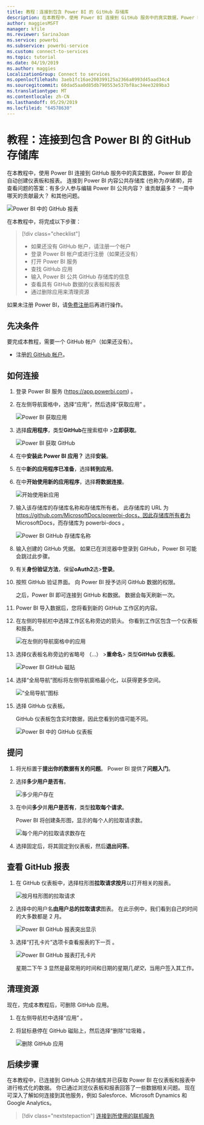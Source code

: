 ```yaml
---
title: 教程：连接到包含 Power BI 的 GitHub 存储库
description: 在本教程中，使用 Power BI 连接到 GitHub 服务中的真实数据，Power BI 即会自动创建仪表板和报表。
author: maggiesMSFT
manager: kfile
ms.reviewer: SarinaJoan
ms.service: powerbi
ms.subservice: powerbi-service
ms.custom: connect-to-services
ms.topic: tutorial
ms.date: 04/19/2019
ms.author: maggies
LocalizationGroup: Connect to services
ms.openlocfilehash: 3aeb1fc16ae200399125a2366a8993d45aad34c4
ms.sourcegitcommit: 60dad5aa0d85db790553e537bf8ac34ee3289ba3
ms.translationtype: MT
ms.contentlocale: zh-CN
ms.lasthandoff: 05/29/2019
ms.locfileid: "64578630"
---
```

# <a name="tutorial-connect-to-a-github-repo-with-power-bi"></a>教程：连接到包含 Power BI 的 GitHub 存储库
在本教程中，使用 Power BI 连接到 GitHub 服务中的真实数据，Power BI 即会自动创建仪表板和报表。 连接到 Power BI 内容公共存储库 (也称为*存储库*)，并查看问题的答案：有多少人参与编辑 Power BI 公共内容？ 谁贡献最多？ 一周中哪天的贡献最大？ 和其他问题。 

![Power BI 中的 GitHub 报表](media/service-tutorial-connect-to-github/power-bi-github-app-tutorial-punch-card.png)

在本教程中，将完成以下步骤：

> [!div class="checklist"]
> * 如果还没有 GitHub 帐户，请注册一个帐户 
> * 登录 Power BI 帐户或进行注册（如果还没有）
> * 打开 Power BI 服务
> * 查找 GitHub 应用
> * 输入 Power BI 公共 GitHub 存储库的信息
> * 查看具有 GitHub 数据的仪表板和报表
> * 通过删除应用来清理资源

如果未注册 Power BI，请[免费注册](https://app.powerbi.com/signupredirect?pbi_source=web)后再进行操作。

## <a name="prerequisites"></a>先决条件

要完成本教程，需要一个 GitHub 帐户（如果还没有）。 

- 注册[的 GitHub 帐户](https://docs.microsoft.com/contribute/get-started-setup-github)。


## <a name="how-to-connect"></a>如何连接
1. 登录 Power BI 服务 (https://app.powerbi.com) 。 
2. 在左侧导航窗格中，选择“应用”，然后选择“获取应用”   。
   
   ![Power BI 获取应用](media/service-tutorial-connect-to-github/power-bi-github-app-tutorial.png) 

3. 选择**应用程序**，类型**GitHub**在搜索框中 >**立即获取**。
   
   ![Power BI 获取 GitHub](media/service-tutorial-connect-to-github/power-bi-github-app-tutorial-app-source.png) 

4. 在中**安装此 Power BI 应用？** 选择**安装**。
5. 在中**新的应用程序已准备**，选择**转到应用**。
6. 在中**开始使用新的应用程序**，选择**将数据连接**。

    ![开始使用新应用](media/service-tutorial-connect-to-github/power-bi-github-app-tutorial-connect-data.png)

7. 输入该存储库的存储库名称和存储库所有者。 此存储库的 URL 为 https://github.com/MicrosoftDocs/powerbi-docs，因此存储库所有者为 MicrosoftDocs，而存储库为 powerbi-docs     。 
   
    ![Power BI GitHub 存储库名称](media/service-tutorial-connect-to-github/power-bi-github-app-tutorial-connect.png)

5. 输入创建的 GitHub 凭据。 如果已在浏览器中登录到 GitHub，Power BI 可能会跳过此步骤。 

6. 有关**身份验证方法**，保留**oAuth2**选\>**登录**。

7. 按照 GitHub 验证界面。 向 Power BI 授予访问 GitHub 数据的权限。
   
   之后，Power BI 即可连接到 GitHub 和数据。  数据会每天刷新一次。

8. Power BI 导入数据后，您将看到新的 GitHub 工作区的内容。 
9. 在左侧的导航栏中选择工作区名称旁边的箭头。 你看到工作区包含一个仪表板和报表。 

    ![在左侧的导航窗格中的应用](media/service-tutorial-connect-to-github/power-bi-github-app-tutorial-left-nav-expanded.png)

10. 选择仪表板名称旁边的省略号 （...） >**重命名**> 类型**GitHub 仪表板**。
 
    ![Power BI GitHub 磁贴](media/service-tutorial-connect-to-github/power-bi-github-app-tutorial-left-nav.png) 

8. 选择“全局导航”图标将左侧导航窗格最小化，以获得更多空间。

    ![“全局导航”图标](media/service-tutorial-connect-to-github/power-bi-global-navigation-icon.png)

10. 选择 GitHub 仪表板。
    
    GitHub 仪表板包含实时数据，因此您看到的值可能不同。

    ![Power BI 中的 GitHub 仪表板](media/service-tutorial-connect-to-github/power-bi-github-app-tutorial-new-dashboard.png)

    

## <a name="ask-a-question"></a>提问

1. 将光标置于**提出你的数据有关的问题**。 Power BI 提供了**问题入门**。 

1. 选择**多少用户是否有**。
 
    ![多少用户存在](media/service-tutorial-connect-to-github/power-bi-github-app-tutorial-qna-how-many-users.png)

13. 在中间**多少**并**用户是否有**，类型**拉取每个请求**。 

     Power BI 将创建条形图，显示的每个人的拉取请求数。

    ![每个用户的拉取请求数存在](media/service-tutorial-connect-to-github/power-bi-github-app-tutorial-qna-how-many-prs.png)


13. 选择固定后，将其固定到仪表板，然后**退出问答**。

## <a name="view-the-github-report"></a>查看 GitHub 报表 

1. 在 GitHub 仪表板中，选择柱形图**拉取请求按月**以打开相关的报表。

    ![按月柱形图的拉取请求](media/service-tutorial-connect-to-github/power-bi-github-app-tutorial-column-chart.png)

2. 选择中的用户名**由用户总的拉取请求**图表。 在此示例中，我们看到自己的时间的大多数都是 2 月。

    ![Power BI GitHub 报表突出显示](media/service-tutorial-connect-to-github/power-bi-github-app-tutorial-cross-filter-total-prs.png)

3. 选择“打孔卡片”选项卡查看报表的下一页  。 
 
    ![Power BI GitHub 报表打孔卡片](media/service-tutorial-connect-to-github/power-bi-github-app-tutorial-tues-3pm.png)

    星期二下午 3 显然是最常用的时间和日期的星期几*提交*，当用户签入其工作。

## <a name="clean-up-resources"></a>清理资源

现在，完成本教程后，可删除 GitHub 应用。 

1. 在左侧导航栏中选择“应用”  。
2. 将鼠标悬停在 GitHub 磁贴上，然后选择“删除”垃圾箱  。

    ![删除 GitHub 应用](media/service-tutorial-connect-to-github/power-bi-github-app-tutorial-delete.png)

## <a name="next-steps"></a>后续步骤

在本教程中，已连接到 GitHub 公共存储库并已获取 Power BI 在仪表板和报表中进行格式化的数据。 你已通过浏览仪表板和报表回答了一些数据相关问题。 现在可深入了解如何连接到其他服务，例如 Salesforce、Microsoft Dynamics 和 Google Analytics。 
 
> [!div class="nextstepaction"]
> [连接到所使用的联机服务](service-connect-to-services.md)


